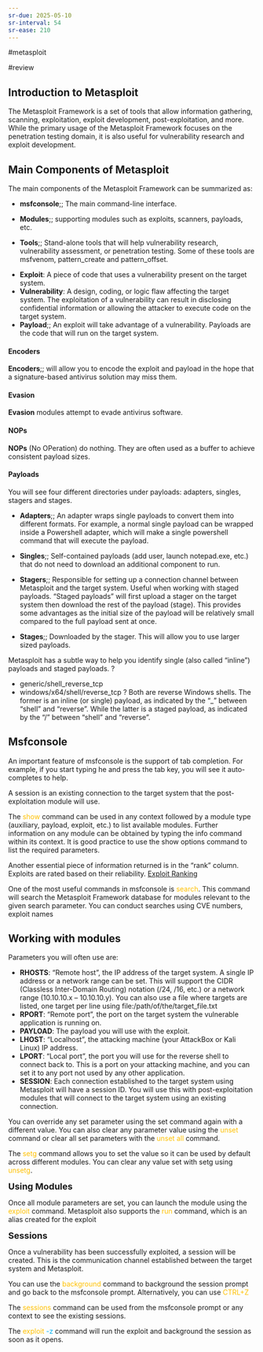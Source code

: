 ```yaml
---
sr-due: 2025-05-10
sr-interval: 54
sr-ease: 210
---
```


#metasploit

#review 


## Introduction to Metasploit

The Metasploit Framework is a set of tools that allow information gathering, scanning, exploitation, exploit development, post-exploitation, and more. While the primary usage of the Metasploit Framework focuses on the penetration testing domain, it is also useful for vulnerability research and exploit development.

## Main Components of Metasploit

The main components of the Metasploit Framework can be summarized as:

- **msfconsole**;; The main command-line interface.
<!--SR:!2025-09-13,151,270-->
- **Modules**;; supporting modules such as exploits, scanners, payloads, etc.
<!--SR:!2025-05-06,3,130-->
- **Tools**;; Stand-alone tools that will help vulnerability research, vulnerability assessment, or penetration testing. Some of these tools are msfvenom, pattern_create and pattern_offset.
<!--SR:!2025-05-04,5,130-->
- **Exploit**: A piece of code that uses a vulnerability present on the target system.
- **Vulnerability**: A design, coding, or logic flaw affecting the target system. The exploitation of a vulnerability can result in disclosing confidential information or allowing the attacker to execute code on the target system.
- **Payload**;; An exploit will take advantage of a vulnerability. Payloads are the code that will run on the target system.
<!--SR:!2025-07-13,89,230-->

#### Encoders

**Encoders**;; will allow you to encode the exploit and payload in the hope that a signature-based antivirus solution may miss them.
<!--SR:!2025-06-07,79,230-->

#### Evasion

**Evasion** modules attempt to evade antivirus software. 
#### NOPs

**NOPs** (No OPeration) do nothing. They are often used as a buffer to achieve consistent payload sizes.

#### Payloads

You will see four different directories under payloads: adapters, singles, stagers and stages.

- **Adapters**;; An adapter wraps single payloads to convert them into different formats. For example, a normal single payload can be wrapped inside a Powershell adapter, which will make a single powershell command that will execute the payload.
<!--SR:!2025-05-04,5,130-->
- **Singles**;; Self-contained payloads (add user, launch notepad.exe, etc.) that do not need to download an additional component to run.
<!--SR:!2025-05-23,24,170-->
- **Stagers**;; Responsible for setting up a connection channel between Metasploit and the target system. Useful when working with staged payloads. “Staged payloads” will first upload a stager on the target system then download the rest of the payload (stage). This provides some advantages as the initial size of the payload will be relatively small compared to the full payload sent at once.
<!--SR:!2025-05-29,26,150-->
- **Stages**;; Downloaded by the stager. This will allow you to use larger sized payloads.
<!--SR:!2025-06-18,57,190-->

Metasploit has a subtle way to help you identify single (also called “inline”) payloads and staged payloads.
?
- generic/shell_reverse_tcp
- windows/x64/shell/reverse_tcp
?
Both are reverse Windows shells. The former is an inline (or single) payload, as indicated by the “\_” between “shell” and “reverse”. While the latter is a staged payload, as indicated by the “/” between “shell” and “reverse”.
<!--SR:!2025-06-01,29,193-->

## Msfconsole

An important feature of msfconsole is the support of tab completion. For example, if you start typing he and press the tab key, you will see it auto-completes to help.

A session is an existing connection to the target system that the post-exploitation module will use.

The <span style="color:rgb(255, 192, 0)">show</span> command can be used in any context followed by a module type (auxiliary, payload, exploit, etc.) to list available modules. Further information on any module can be obtained by typing the info command within its context. It is good practice to use the show options command to list the required parameters.

Another essential piece of information returned is in the “rank” column. Exploits are rated based on their reliability. [Exploit Ranking]([https://github.com/rapid7/metasploit-framework/wiki/Exploit-Ranking](https://github.com/rapid7/metasploit-framework/wiki/Exploit-Ranking))

One of the most useful commands in msfconsole is <span style="color:rgb(255, 192, 0)">search</span>. This command will search the Metasploit Framework database for modules relevant to the given search parameter. You can conduct searches using CVE numbers, exploit names

## Working with modules

Parameters you will often use are:

- **RHOSTS**: “Remote host”, the IP address of the target system. A single IP address or a network range can be set. This will support the CIDR (Classless Inter-Domain Routing) notation (/24, /16, etc.) or a network range (10.10.10.x – 10.10.10.y). You can also use a file where targets are listed, one target per line using file:/path/of/the/target_file.txt
- **RPORT**: “Remote port”, the port on the target system the vulnerable application is running on.
- **PAYLOAD**: The payload you will use with the exploit.
- **LHOST**: “Localhost”, the attacking machine (your AttackBox or Kali Linux) IP address.
- **LPORT**: “Local port”, the port you will use for the reverse shell to connect back to. This is a port on your attacking machine, and you can set it to any port not used by any other application.
- **SESSION**: Each connection established to the target system using Metasploit will have a session ID. You will use this with post-exploitation modules that will connect to the target system using an existing connection.

You can override any set parameter using the set command again with a different value. You can also clear any parameter value using the <span style="color:rgb(255, 192, 0)">unset</span> command or clear all set parameters with the <span style="color:rgb(255, 192, 0)">unset all</span> command.

The <span style="color:rgb(255, 192, 0)">setg</span> command allows you to set the value so it can be used by default across different modules. You can clear any value set with setg using <span style="color:rgb(255, 192, 0)">unsetg</span>.

<b><font size = 4>Using Modules</font></b>

Once all module parameters are set, you can launch the module using the <span style="color:rgb(255, 192, 0)">exploit</span> command. Metasploit also supports the <span style="color:rgb(255, 192, 0)">run</span> command, which is an alias created for the exploit


<b><font size = 4>Sessions</font></b>

Once a vulnerability has been successfully exploited, a session will be created. This is the communication channel established between the target system and Metasploit.

You can use the <span style="color:rgb(255, 192, 0)">background</span> command to background the session prompt and go back to the msfconsole prompt. Alternatively, you can use <span style="color:rgb(255, 192, 0)">CTRL+Z</span>

The <span style="color:rgb(255, 192, 0)">sessions</span> command can be used from the msfconsole prompt or any context to see the existing sessions.

The <span style="color:rgb(255, 192, 0)">exploit</span> <span style="color:rgb(0, 176, 240)">-z </span>command will run the exploit and background the session as soon as it opens.